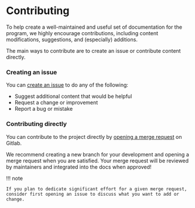 # Contributing

To help create a well-maintained and useful set of documentation for the program, we highly encourage contributions, including content modifications, suggestions, and (especially) additions. 

The main ways to contribute are to create an issue or contribute content directly.

### Creating an issue

You can [create an issue](https://gitlab.jatic.net/jatic/internal-docs/-/issues) to do any of the following:

- Suggest additional content that would be helpful
- Request a change or improvement 
- Report a bug or mistake 

### Contributing directly

You can contribute to the project directly by [opening a merge request](https://gitlab.jatic.net/jatic/internal-docs/-/merge_requests) on Gitlab. 

We recommend creating a new branch for your development and opening a merge request when you are satisfied. Your merge request will be reviewed by maintainers and integrated into the docs when approved!

!!! note

    If you plan to dedicate significant effort for a given merge request, consider first opening an issue to discuss what you want to add or change.

